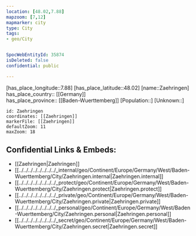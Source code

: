 ```yaml
---
location: [48.02,7.88] 
mapzoom: [7,12] 
mapmarker: city 
type: City
tags:
- geo/City


SpocWebEntityId: 35874
isDeleted: false
confidential: public

---
```

[has_place_longitude::7.88] 
[has_place_latitude::48.02] 
[name::Zaehringen] 
has_place_country:: [[Germany]]  
has_place_province:: [[Baden-Wuerttemberg]] 
[Population::] 
[Unknown::] 


```leaflet
id: Zaehringen
coordinates: [[Zaehringen]] 
markerFile: [[Zaehringen]] 
defaultZoom: 11 
maxZoom: 18
```


## Confidential Links & Embeds: 
- [[Zaehringen|Zaehringen]]  
- [[../../../../../../../../_internal/geo/Continent/Europe/Germany/West/Baden-Wuerttemberg/City/Zaehringen.internal|Zaehringen.internal]] 
- [[../../../../../../../../_protect/geo/Continent/Europe/Germany/West/Baden-Wuerttemberg/City/Zaehringen.protect|Zaehringen.protect]] 
- [[../../../../../../../../_private/geo/Continent/Europe/Germany/West/Baden-Wuerttemberg/City/Zaehringen.private|Zaehringen.private]] 
- [[../../../../../../../../_personal/geo/Continent/Europe/Germany/West/Baden-Wuerttemberg/City/Zaehringen.personal|Zaehringen.personal]] 
- [[../../../../../../../../_secret/geo/Continent/Europe/Germany/West/Baden-Wuerttemberg/City/Zaehringen.secret|Zaehringen.secret]] 
